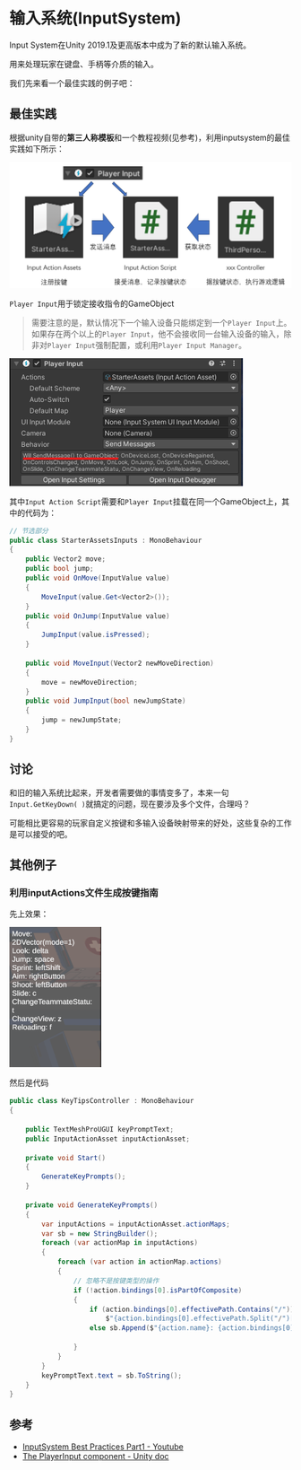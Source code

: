 # 输入系统(InputSystem)

Input System在Unity 2019.1及更高版本中成为了新的默认输入系统。

用来处理玩家在键盘、手柄等介质的输入。

我们先来看一个最佳实践的例子吧：

## 最佳实践

根据unity自带的**第三人称模板**和一个教程视频(见参考)，利用inputsystem的最佳实践如下所示：

<img  src="./../img/inputsystem-pic2.png" />

`Player Input`用于锁定接收指令的GameObject
> 需要注意的是，默认情况下一个输入设备只能绑定到一个`Player Input`上。如果存在两个以上的`Player Input`，他不会接收同一台输入设备的输入，除非对`Player Input`强制配置，或利用`Player Input Manager`。

<img  src="./../img/inputsystem-pic3.png" />

其中`Input Action Script`需要和`Player Input`挂载在同一个GameObject上，其中的代码为：

``` csharp
// 节选部分
public class StarterAssetsInputs : MonoBehaviour
{
    public Vector2 move;
    public bool jump;
    public void OnMove(InputValue value)
    {
        MoveInput(value.Get<Vector2>());
    }
    public void OnJump(InputValue value)
    {
        JumpInput(value.isPressed);
    }

    public void MoveInput(Vector2 newMoveDirection)
    {
        move = newMoveDirection;
    } 
    public void JumpInput(bool newJumpState)
    {
        jump = newJumpState;
    }
}

```


## 讨论

和旧的输入系统比起来，开发者需要做的事情变多了，本来一句`Input.GetKeyDown( )`就搞定的问题，现在要涉及多个文件，合理吗？

可能相比更容易的玩家自定义按键和多输入设备映射带来的好处，这些复杂的工作是可以接受的吧。


## 其他例子

### 利用inputActions文件生成按键指南

先上效果：

<img  src="./../img/inputsystem-pic1.png" />

然后是代码

``` csharp
public class KeyTipsController : MonoBehaviour
{

    public TextMeshProUGUI keyPromptText;
    public InputActionAsset inputActionAsset;

    private void Start()
    {
        GenerateKeyPrompts();
    }

    private void GenerateKeyPrompts()
    {
        var inputActions = inputActionAsset.actionMaps;
        var sb = new StringBuilder();
        foreach (var actionMap in inputActions)
        {
            foreach (var action in actionMap.actions)
            {
                // 忽略不是按键类型的操作
                if (!action.bindings[0].isPartOfComposite)
                {
                    if (action.bindings[0].effectivePath.Contains("/"))  sb.Append($"{action.name}: " +
                        $"{action.bindings[0].effectivePath.Split("/")[1]} \n");
                    else sb.Append($"{action.name}: {action.bindings[0].effectivePath} \n");

                }
            }
        }
        keyPromptText.text = sb.ToString();
    }
}
```

## 参考
- [InputSystem Best Practices Part1 - Youtube](https://www.youtube.com/watch?v=BAXZ6bxdTYI)
- [The PlayerInput component - Unity doc](https://docs.unity3d.com/Packages/com.unity.inputsystem@1.6/manual/PlayerInput.html)